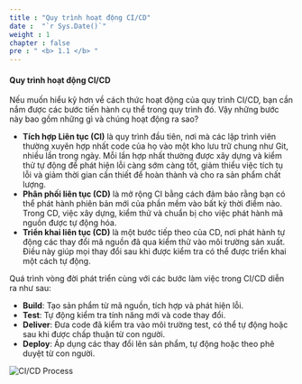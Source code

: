 ```yaml
---
title : "Quy trình hoạt động CI/CD"
date :  "`r Sys.Date()`" 
weight : 1 
chapter : false
pre : " <b> 1.1 </b> "
---
```


#### Quy trình hoạt động CI/CD

Nếu muốn hiểu kỹ hơn về cách thức hoạt động của quy trình CI/CD, bạn cần nắm được các bước tiến hành cụ thể trong quy trình đó. Vậy những bước này bao gồm những gì và chúng hoạt động ra sao?
 
+ **Tích hợp Liên tục (CI)** là quy trình đầu tiên, nơi mà các lập trình viên thường xuyên hợp nhất code của họ vào một kho lưu trữ chung như Git, nhiều lần trong ngày. Mỗi lần hợp nhất thường được xây dựng và kiểm thử tự động để phát hiện lỗi càng sớm càng tốt, giảm thiểu việc tích tụ lỗi và giảm thời gian cần thiết để hoàn thành và cho ra sản phẩm chất lượng.
+ **Phân phối liên tục (CD)** là mở rộng CI bằng cách đảm bảo rằng bạn có thể phát hành phiên bản mới của phần mềm vào bất kỳ thời điểm nào. Trong CD, việc xây dựng, kiểm thử và chuẩn bị cho việc phát hành mã nguồn được tự động hóa.
+ **Triển khai liên tục (CD)** là một bước tiếp theo của CD, nơi phát hành tự động các thay đổi mã nguồn đã qua kiểm thử vào môi trường sản xuất. Điều này giúp mọi thay đổi sau khi được kiểm tra có thể được triển khai một cách tự động. 

Quá trình vòng đời phát triển cùng với các bước làm việc trong CI/CD diễn ra như sau:

+ **Build**: Tạo sản phẩm từ mã nguồn, tích hợp và phát hiện lỗi.
+ **Test**: Tự động kiểm tra tính năng mới và code thay đổi.
+ **Deliver**: Đưa code đã kiểm tra vào môi trường test, có thể tự động hoặc sau khi được chấp thuận từ con người.
+ **Deploy**: Áp dụng các thay đổi lên sản phẩm, tự động hoặc theo phê duyệt từ con người.

![CI/CD Process](thanhvivuu.github.io/images/1-Introduce/cicdprocess.jpg)
